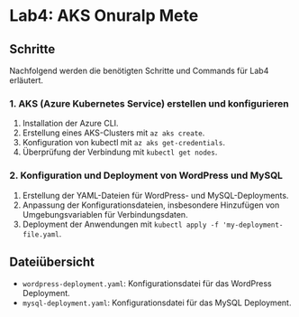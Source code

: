 # Lab4: AKS Onuralp Mete

## Schritte
Nachfolgend werden die benötigten Schritte und Commands für Lab4 erläutert.

### 1. AKS (Azure Kubernetes Service) erstellen und konfigurieren

1. Installation der Azure CLI.
2. Erstellung eines AKS-Clusters mit `az aks create`.
3. Konfiguration von kubectl mit `az aks get-credentials`.
4. Überprüfung der Verbindung mit `kubectl get nodes`.

### 2. Konfiguration und Deployment von WordPress und MySQL

1. Erstellung der YAML-Dateien für WordPress- und MySQL-Deployments.
2. Anpassung der Konfigurationsdateien, insbesondere Hinzufügen von Umgebungsvariablen für Verbindungsdaten.
3. Deployment der Anwendungen mit `kubectl apply -f 'my-deployment-file.yaml`.

## Dateiübersicht

- `wordpress-deployment.yaml`: Konfigurationsdatei für das WordPress Deployment.
- `mysql-deployment.yaml`: Konfigurationsdatei für das MySQL Deployment.